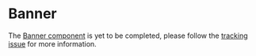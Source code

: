 # Banner

The [Banner component](http://material.io/go/design-banner) is yet to be completed, please follow the [tracking issue](https://github.com/material-components/material-components-ios/issues/3543) for more information.

